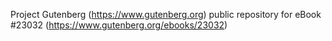 Project Gutenberg (https://www.gutenberg.org) public repository for eBook #23032 (https://www.gutenberg.org/ebooks/23032)
